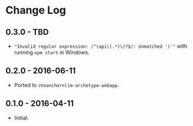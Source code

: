 # Change Log

## 0.3.0 - TBD

* `"Invalid regular expression: /^\api\(.*)\/?$/: Unmatched ')'"` with running `npm start` in Windows.

## 0.2.0 - 2016-06-11

* Ported to `choonchernlim-archetype-webapp`.

## 0.1.0 - 2016-04-11

* Initial.
